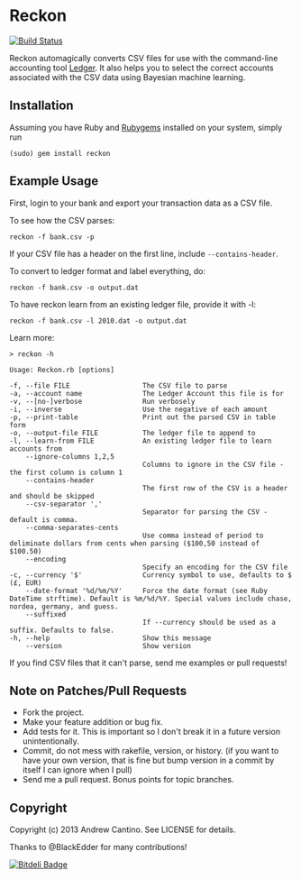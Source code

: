 # Reckon

[![Build Status](https://travis-ci.org/cantino/reckon.png)](https://travis-ci.org/cantino/reckon)

Reckon automagically converts CSV files for use with the command-line accounting tool [Ledger](https://github.com/jwiegley/ledger/wiki).  It also helps you to select the correct accounts associated with the CSV data using Bayesian machine learning.

## Installation

Assuming you have Ruby and [Rubygems](http://rubygems.org/pages/download) installed on your system, simply run

    (sudo) gem install reckon

## Example Usage

First, login to your bank and export your transaction data as a CSV file.

To see how the CSV parses:
  
    reckon -f bank.csv -p

If your CSV file has a header on the first line, include `--contains-header`.

To convert to ledger format and label everything, do:
  
    reckon -f bank.csv -o output.dat

To have reckon learn from an existing ledger file, provide it with -l:
  
    reckon -f bank.csv -l 2010.dat -o output.dat

Learn more:

    > reckon -h
    
    Usage: Reckon.rb [options]

    -f, --file FILE                  The CSV file to parse
    -a, --account name               The Ledger Account this file is for
    -v, --[no-]verbose               Run verbosely
    -i, --inverse                    Use the negative of each amount
    -p, --print-table                Print out the parsed CSV in table form
    -o, --output-file FILE           The ledger file to append to
    -l, --learn-from FILE            An existing ledger file to learn accounts from
        --ignore-columns 1,2,5
                                     Columns to ignore in the CSV file - the first column is column 1
        --contains-header
                                     The first row of the CSV is a header and should be skipped
        --csv-separator ','
                                     Separator for parsing the CSV - default is comma.
        --comma-separates-cents
                                     Use comma instead of period to deliminate dollars from cents when parsing ($100,50 instead of $100.50)
        --encoding
                                     Specify an encoding for the CSV file
    -c, --currency '$'               Currency symbol to use, defaults to $ (£, EUR)
        --date-format '%d/%m/%Y'     Force the date format (see Ruby DateTime strftime). Default is %m/%d/%Y. Special values include chase, nordea, germany, and guess.
        --suffixed
                                     If --currency should be used as a suffix. Defaults to false.
    -h, --help                       Show this message
        --version                    Show version

If you find CSV files that it can't parse, send me examples or pull requests!

## Note on Patches/Pull Requests

* Fork the project.
* Make your feature addition or bug fix.
* Add tests for it. This is important so I don't break it in a
  future version unintentionally.
* Commit, do not mess with rakefile, version, or history.
  (if you want to have your own version, that is fine but bump version in a commit by itself I can ignore when I pull)
* Send me a pull request. Bonus points for topic branches.

## Copyright

Copyright (c) 2013 Andrew Cantino. See LICENSE for details.

Thanks to @BlackEdder for many contributions!

[![Bitdeli Badge](https://d2weczhvl823v0.cloudfront.net/cantino/reckon/trend.png)](https://bitdeli.com/free "Bitdeli Badge")


